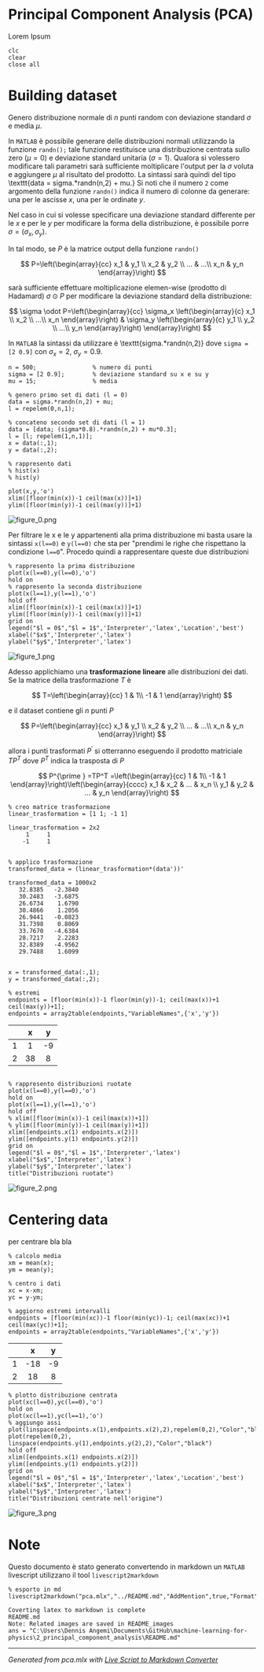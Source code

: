 # Principal Component Analysis (PCA)

Lorem Ipsum

```matlab:Code
clc
clear
close all
```

# Building dataset

Genero distribuzione normale di $n$ punti random con deviazione standard $\sigma$ e media $\mu$. 

In `MATLAB` è possibile generare delle distribuzioni normali utilizzando la funzione `randn();` tale funzione restituisce una distribuzione centrata sullo zero ($\mu =0$) e deviazione standard unitaria ($\sigma =1$). Qualora si volessero modificare tali parametri sarà sufficiente moltiplicare l'output per la $\sigma$ voluta e aggiungere $\mu$ al risultato del prodotto. La sintassi sarà quindi del tipo \texttt{data = sigma.*randn(n,2) + mu.} Si noti che il numero `2` come argomento della funzione `randn()` indica il numero di colonne da generare: una per le ascisse $x$, una per le ordinate $y$.

Nel caso in cui si volesse specificare una deviazione standard differente per le $x$ e per le $y$ per modificare la forma della distribuzione, è possibile porre $\sigma =(\sigma_x ,\sigma_y )$.

In tal modo, se $P$ è la matrice output della funzione `randn()` 

$$
P=\left(\begin{array}{cc}
x_1  & y_1 \\
x_2  & y_2 \\
... & ...\\
x_n  & y_n 
\end{array}\right)
$$

sarà sufficiente effettuare moltiplicazione elemen-wise (prodotto di Hadamard) $\sigma \odot P$ per modificare la deviazione standard della distribuzione:

$$
\sigma \odot P=\left(\begin{array}{cc}
\sigma_x \left(\begin{array}{c}
x_1 \\
x_2 \\
...\\
x_n 
\end{array}\right) & \sigma_y \left(\begin{array}{c}
y_1 \\
y_2 \\
...\\
y_n 
\end{array}\right)
\end{array}\right)
$$

In `MATLAB` la sintassi da utilizzare è \texttt{sigma.*randn(n,2)} dove `sigma = [2 0.9]` con $\sigma_x =2$, $\sigma_y =0.9$.

```matlab:Code
n = 500;                % numero di punti
sigma = [2 0.9];        % deviazione standard su x e su y
mu = 15;                % media

% genero primo set di dati (l = 0)
data = sigma.*randn(n,2) + mu;
l = repelem(0,n,1);

% concateno secondo set di dati (l = 1)
data = [data; (sigma*0.8).*randn(n,2) + mu*0.3];
l = [l; repelem(1,n,1)];
x = data(:,1);
y = data(:,2);

% rappresento dati
% hist(x)
% hist(y)

plot(x,y,'o')
xlim([floor(min(x))-1 ceil(max(x))]+1)
ylim([floor(min(y))-1 ceil(max(y))]+1)
```

![figure_0.png](README_images/figure_0.png)

Per filtrare le x e le y appartenenti alla prima distribuzione mi basta usare la sintassi `x(l==0)` e `y(l==0)` che sta per "prendimi le righe che rispettano la condizione `l==0`". Procedo quindi a rappresentare queste due distribuzioni

```matlab:Code
% rappresento la prima distribuzione
plot(x(l==0),y(l==0),'o')
hold on
% rappresento la seconda distribuzione
plot(x(l==1),y(l==1),'o')
hold off
xlim([floor(min(x))-1 ceil(max(x))]+1)
ylim([floor(min(y))-1 ceil(max(y))]+1)
grid on
legend("$l = 0$","$l = 1$",'Interpreter','latex','Location','best')
xlabel("$x$",'Interpreter','latex')
ylabel("$y$",'Interpreter','latex')
```

![figure_1.png](README_images/figure_1.png)

Adesso applichiamo una **trasformazione lineare** alle distribuzioni dei dati. Se la matrice della trasformazione $T$ è

$$
T=\left(\begin{array}{cc}
1 & 1\\
-1 & 1
\end{array}\right)
$$

e il dataset contiene gli $n$ punti $P$

$$
P=\left(\begin{array}{cc}
x_1  & y_1 \\
x_2  & y_2 \\
... & ...\\
x_n  & y_n 
\end{array}\right)
$$

allora i punti trasformati $P^{\prime }$ si otterranno eseguendo il prodotto matriciale $TP^T$ dove $P^T$ indica la trasposta di $P$

$$
P^{\prime } =TP^T =\left(\begin{array}{cc}
1 & 1\\
-1 & 1
\end{array}\right)\left(\begin{array}{cccc}
x_1  & x_2  & ... & x_n \\
y_1  & y_2  & ... & y_n 
\end{array}\right)
$$

```matlab:Code
% creo matrice trasformazione
linear_trasformation = [1 1; -1 1]
```

```text:Output
linear_trasformation = 2x2    
     1     1
    -1     1

```

```matlab:Code

% applico trasformazione
transformed_data = (linear_trasformation*(data'))'
```

```text:Output
transformed_data = 1000x2    
   32.8385   -2.3840
   30.2483   -3.6875
   26.6734    1.6790
   30.4866    1.2056
   26.9441   -0.0823
   31.7398    0.8069
   33.7670   -4.6384
   28.7217    2.2283
   32.8389   -4.9562
   29.7488    1.6099

```

```matlab:Code

x = transformed_data(:,1);
y = transformed_data(:,2);

% estremi
endpoints = [floor(min(x))-1 floor(min(y))-1; ceil(max(x))+1 ceil(max(y))+1];
endpoints = array2table(endpoints,"VariableNames",{'x','y'})
```

| |x|y|
|:--:|:--:|:--:|
|1|1|-9|
|2|38|8|

```matlab:Code

% rappresento distribuzioni ruotate
plot(x(l==0),y(l==0),'o')
hold on
plot(x(l==1),y(l==1),'o')
hold off
% xlim([floor(min(x))-1 ceil(max(x))+1])
% ylim([floor(min(y))-1 ceil(max(y))+1])
xlim([endpoints.x(1) endpoints.x(2)])
ylim([endpoints.y(1) endpoints.y(2)])
grid on
legend("$l = 0$","$l = 1$",'Interpreter','latex')
xlabel("$x$",'Interpreter','latex')
ylabel("$y$",'Interpreter','latex')
title("Distribuzioni ruotate")
```

![figure_2.png](README_images/figure_2.png)

# Centering data

per centrare bla bla

```matlab:Code
% calcolo media
xm = mean(x);
ym = mean(y);

% centro i dati
xc = x-xm;
yc = y-ym;

% aggiorno estremi intervalli
endpoints = [floor(min(xc))-1 floor(min(yc))-1; ceil(max(xc))+1 ceil(max(yc))+1];
endpoints = array2table(endpoints,"VariableNames",{'x','y'})
```

| |x|y|
|:--:|:--:|:--:|
|1|-18|-9|
|2|18|8|

```matlab:Code
% plotto distribuzione centrata
plot(xc(l==0),yc(l==0),'o')
hold on
plot(xc(l==1),yc(l==1),'o')
% aggiungo assi
plot(linspace(endpoints.x(1),endpoints.x(2),2),repelem(0,2),"Color","black")
plot(repelem(0,2), linspace(endpoints.y(1),endpoints.y(2),2),"Color","black")
hold off
xlim([endpoints.x(1) endpoints.x(2)])
ylim([endpoints.y(1) endpoints.y(2)])
grid on
legend("$l = 0$","$l = 1$",'Interpreter','latex','Location','best')
xlabel("$x$",'Interpreter','latex')
ylabel("$y$",'Interpreter','latex')
title("Distribuzioni centrate nell'origine")
```

![figure_3.png](README_images/figure_3.png)

# Note

Questo documento è stato generato convertendo in markdown un `MATLAB` livescript utilizzano il tool `livescript2markdown`

```matlab:Code
% esporto in md
livescript2markdown("pca.mlx","../README.md","AddMention",true,"Format","github")
```

```text:Output
Coverting latex to markdown is complete
README.md
Note: Related images are saved in README_images
ans = "C:\Users\Dennis Angemi\Documents\GitHub\machine-learning-for-physics\2_principal_component_analysis\README.md"
```

***
*Generated from pca.mlx with [Live Script to Markdown Converter](https://github.com/roslovets/Live-Script-to-Markdown-Converter)*
